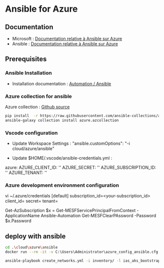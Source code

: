 # Ansible for Azure

## Documentation

* Microsoft : [Documentation relative à Ansible sur Azure](https://docs.microsoft.com/fr-fr/azure/ansible/)  
* Ansible : [Documentation relative à Ansible sur Azure](https://docs.ansible.com/ansible/latest/scenario_guides/guide_azure.html)  

## Prerequisites

### Ansible Installation

* Installation documentation : [Automation / Ansible ](https://github.com/ygo74/ansible/blob/master/README.md)

### Azure collection for ansible

Azure collection :  [Github source](https://github.com/ansible-collections/azure)

```bash
pip install  -r https://raw.githubusercontent.com/ansible-collections/azure/dev/requirements-azure.txt
ansible-galaxy collection install azure.azcollection
```

### Vscode configuration

* Update Workspace Settings : 
"ansible.customOptions": "-i cloud/azure/ansible"

* Update $HOME/.vscode/ansible-credentials.yml :

azure:
  AZURE_CLIENT_ID:       ''
  AZURE_SECRET:          ''
  AZURE_SUBSCRIPTION_ID: ''
  AZURE_TENANT:          ''

### Azure development environment configuration

vi ~/.azure/credentials
[default]
subscription_id=<your-subscription_id>
client_id=<security-principal-appid>
secret=<security-principal-password>
tenant=<security-principal-tenant>

Get-AzSubscription
$x = Get-MESFServicePrincipalFromContext -ApplicationName Ansible-Automation
Get-MESFClearPAssword -Password $x.Password

## deploy with ansible

```bash
cd .\cloud\azure\ansible
docker run --rm -it -v C:\Users\Administrator\azure_config_ansible.cfg:/root/.azure/credentials -v "$(Get-Location):/myapp:rw" -w /myapp local/ansible bash

ansible-playbook create_networks.yml -i inventory/ -l ias_aks_bootstrap
```
